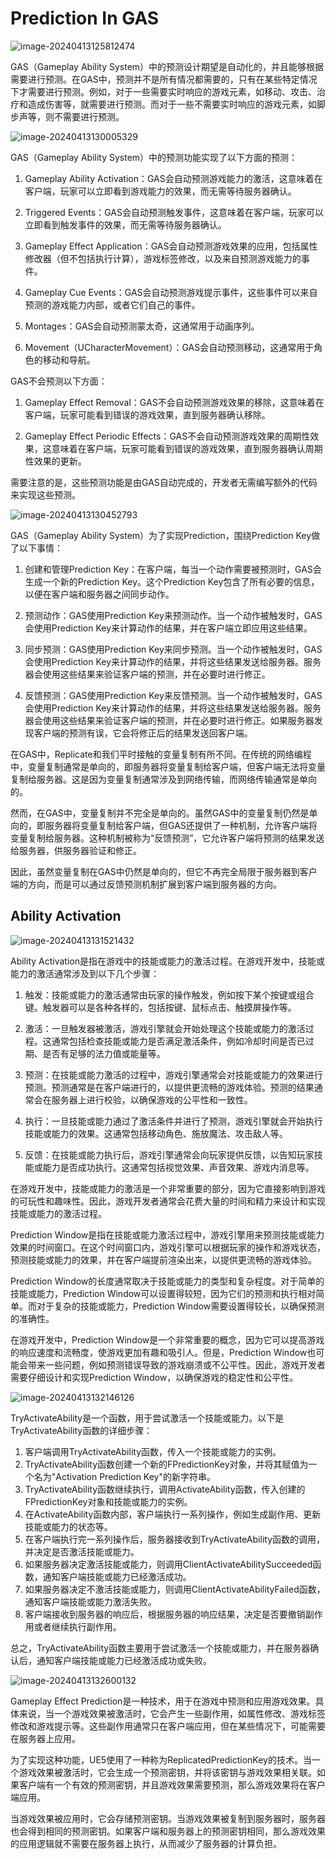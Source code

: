 # Prediction In GAS

![image-20240413125812474](.\image-20240413125812474.png)

GAS（Gameplay Ability System）中的预测设计期望是自动化的，并且能够根据需要进行预测。在GAS中，预测并不是所有情况都需要的，只有在某些特定情况下才需要进行预测。例如，对于一些需要实时响应的游戏元素，如移动、攻击、治疗和造成伤害等，就需要进行预测。而对于一些不需要实时响应的游戏元素，如脚步声等，则不需要进行预测。



![image-20240413130005329](.\image-20240413130005329.png)

GAS（Gameplay Ability System）中的预测功能实现了以下方面的预测：

1. Gameplay Ability Activation：GAS会自动预测游戏能力的激活，这意味着在客户端，玩家可以立即看到游戏能力的效果，而无需等待服务器确认。

2. Triggered Events：GAS会自动预测触发事件，这意味着在客户端，玩家可以立即看到触发事件的效果，而无需等待服务器确认。

3. Gameplay Effect Application：GAS会自动预测游戏效果的应用，包括属性修改器（但不包括执行计算），游戏标签修改，以及来自预测游戏能力的事件。

4. Gameplay Cue Events：GAS会自动预测游戏提示事件，这些事件可以来自预测的游戏能力内部，或者它们自己的事件。

5. Montages：GAS会自动预测蒙太奇，这通常用于动画序列。

6. Movement（UCharacterMovement）：GAS会自动预测移动，这通常用于角色的移动和导航。

GAS不会预测以下方面：

1. Gameplay Effect Removal：GAS不会自动预测游戏效果的移除，这意味着在客户端，玩家可能看到错误的游戏效果，直到服务器确认移除。

2. Gameplay Effect Periodic Effects：GAS不会自动预测游戏效果的周期性效果，这意味着在客户端，玩家可能看到错误的游戏效果，直到服务器确认周期性效果的更新。

需要注意的是，这些预测功能是由GAS自动完成的，开发者无需编写额外的代码来实现这些预测。



![image-20240413130452793](.\image-20240413130452793.png)

GAS（Gameplay Ability System）为了实现Prediction，围绕Prediction Key做了以下事情：

1. 创建和管理Prediction Key：在客户端，每当一个动作需要被预测时，GAS会生成一个新的Prediction Key。这个Prediction Key包含了所有必要的信息，以便在客户端和服务器之间同步动作。

2. 预测动作：GAS使用Prediction Key来预测动作。当一个动作被触发时，GAS会使用Prediction Key来计算动作的结果，并在客户端立即应用这些结果。

3. 同步预测：GAS使用Prediction Key来同步预测。当一个动作被触发时，GAS会使用Prediction Key来计算动作的结果，并将这些结果发送给服务器。服务器会使用这些结果来验证客户端的预测，并在必要时进行修正。

4. 反馈预测：GAS使用Prediction Key来反馈预测。当一个动作被触发时，GAS会使用Prediction Key来计算动作的结果，并将这些结果发送给服务器。服务器会使用这些结果来验证客户端的预测，并在必要时进行修正。如果服务器发现客户端的预测有误，它会将修正后的结果发送回客户端。

在GAS中，Replicate和我们平时接触的变量复制有所不同。在传统的网络编程中，变量复制通常是单向的，即服务器将变量复制给客户端，但客户端无法将变量复制给服务器。这是因为变量复制通常涉及到网络传输，而网络传输通常是单向的。

然而，在GAS中，变量复制并不完全是单向的。虽然GAS中的变量复制仍然是单向的，即服务器将变量复制给客户端，但GAS还提供了一种机制，允许客户端将变量复制给服务器。这种机制被称为“反馈预测”，它允许客户端将预测的结果发送给服务器，供服务器验证和修正。

因此，虽然变量复制在GAS中仍然是单向的，但它不再完全局限于服务器到客户端的方向，而是可以通过反馈预测机制扩展到客户端到服务器的方向。



## Ability Activation

![image-20240413131521432](.\image-20240413131521432.png)

Ability Activation是指在游戏中的技能或能力的激活过程。在游戏开发中，技能或能力的激活通常涉及到以下几个步骤：

1. 触发：技能或能力的激活通常由玩家的操作触发，例如按下某个按键或组合键。触发器可以是各种各样的，包括按键、鼠标点击、触摸屏操作等。

2. 激活：一旦触发器被激活，游戏引擎就会开始处理这个技能或能力的激活过程。这通常包括检查技能或能力是否满足激活条件，例如冷却时间是否已过期、是否有足够的法力值或能量等。

3. 预测：在技能或能力激活的过程中，游戏引擎通常会对技能或能力的效果进行预测。预测通常是在客户端进行的，以提供更流畅的游戏体验。预测的结果通常会在服务器上进行校验，以确保游戏的公平性和一致性。

4. 执行：一旦技能或能力通过了激活条件并进行了预测，游戏引擎就会开始执行技能或能力的效果。这通常包括移动角色、施放魔法、攻击敌人等。

5. 反馈：在技能或能力执行后，游戏引擎通常会向玩家提供反馈，以告知玩家技能或能力是否成功执行。这通常包括视觉效果、声音效果、游戏内消息等。

在游戏开发中，技能或能力的激活是一个非常重要的部分，因为它直接影响到游戏的可玩性和趣味性。因此，游戏开发者通常会花费大量的时间和精力来设计和实现技能或能力的激活过程。

Prediction Window是指在技能或能力激活过程中，游戏引擎用来预测技能或能力效果的时间窗口。在这个时间窗口内，游戏引擎可以根据玩家的操作和游戏状态，预测技能或能力的效果，并在客户端提前渲染出来，以提供更流畅的游戏体验。

Prediction Window的长度通常取决于技能或能力的类型和复杂程度。对于简单的技能或能力，Prediction Window可以设置得较短，因为它们的预测和执行相对简单。而对于复杂的技能或能力，Prediction Window需要设置得较长，以确保预测的准确性。

在游戏开发中，Prediction Window是一个非常重要的概念，因为它可以提高游戏的响应速度和流畅度，使游戏更加有趣和吸引人。但是，Prediction Window也可能会带来一些问题，例如预测错误导致的游戏崩溃或不公平性。因此，游戏开发者需要仔细设计和实现Prediction Window，以确保游戏的稳定性和公平性。



![image-20240413132146126](.\image-20240413132146126.png)

TryActivateAbility是一个函数，用于尝试激活一个技能或能力。以下是TryActivateAbility函数的详细步骤：

1. 客户端调用TryActivateAbility函数，传入一个技能或能力的实例。
2. TryActivateAbility函数创建一个新的FPredictionKey对象，并将其赋值为一个名为"Activation Prediction Key"的新字符串。
3. TryActivateAbility函数继续执行，调用ActivateAbility函数，传入创建的FPredictionKey对象和技能或能力的实例。
4. 在ActivateAbility函数内部，客户端执行一系列操作，例如生成副作用、更新技能或能力的状态等。
5. 在客户端执行完一系列操作后，服务器接收到TryActivateAbility函数的调用，并决定是否激活技能或能力。
6. 如果服务器决定激活技能或能力，则调用ClientActivateAbilitySucceeded函数，通知客户端技能或能力已经激活成功。
7. 如果服务器决定不激活技能或能力，则调用ClientActivateAbilityFailed函数，通知客户端技能或能力激活失败。
8. 客户端接收到服务器的响应后，根据服务器的响应结果，决定是否要撤销副作用或者继续执行副作用。

总之，TryActivateAbility函数主要用于尝试激活一个技能或能力，并在服务器确认后，通知客户端技能或能力已经激活成功或失败。

![image-20240413132600132](.\image-20240413132600132.png)

Gameplay Effect Prediction是一种技术，用于在游戏中预测和应用游戏效果。具体来说，当一个游戏效果被激活时，它会产生一些副作用，如属性修改、游戏标签修改和游戏提示等。这些副作用通常只在客户端应用，但在某些情况下，可能需要在服务器上应用。

为了实现这种功能，UE5使用了一种称为ReplicatedPredictionKey的技术。当一个游戏效果被激活时，它会生成一个预测密钥，并将该密钥与游戏效果相关联。如果客户端有一个有效的预测密钥，并且游戏效果需要预测，那么游戏效果将在客户端应用。

当游戏效果被应用时，它会存储预测密钥。当游戏效果被复制到服务器时，服务器也会得到相同的预测密钥。如果客户端和服务器上的预测密钥相同，那么游戏效果的应用逻辑就不需要在服务器上执行，从而减少了服务器的计算负担。